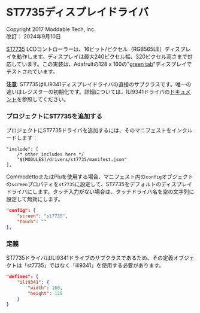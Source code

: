 # ST7735ディスプレイドライバ
Copyright 2017 Moddable Tech, Inc.<BR>
改訂： 2024年9月10日

[ST7735](https://cdn-shop.adafruit.com/datasheets/ST7735R_V0.2.pdf) LCDコントローラーは、16ビット/ピクセル（RGB565LE）ディスプレイを動作します。ディスプレイは最大240ピクセル幅、320ピクセル高さまで対応しています。この実装は、Adafruitの128 x 160の"[green tab](https://www.adafruit.com/product/2088)"ディスプレイでテストされています。

**注意**: ST7735はILI9341ディスプレイドライバの直接のサブクラスです。唯一の違いはレジスターの初期化です。詳細については、ILI9341ドライバの[ドキュメント](../ili9341/ili9341.md)を参照してください。

### プロジェクトにST7735を追加する
プロジェクトにST7735ドライバを追加するには、そのマニフェストをインクルードします：

```jsonc
"include": [
	/* other includes here */
	"$(MODULES)/drivers/st7735/manifest.json"
],
```

CommodettoまたはPiuを使用する場合、マニフェスト内の`config`オブジェクトの`screen`プロパティを`st7735`に設定して、ST7735をデフォルトのディスプレイドライバにします。タッチ入力がない場合は、タッチドライバ名を空の文字列に設定して無効にします。

```json
"config": {
	"screen": "st7735",
	"touch": ""
},
```

### 定義
ST7735ドライバはILI9341ドライブのサブクラスであるため、その定義オブジェクトは「st7735」ではなく「ili9341」を使用する必要があります。

```json
"defines": {
	"ili9341": {
		"width": 160,
		"height": 128
	}
}
```
